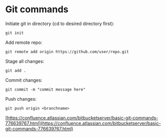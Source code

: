 # Git commands

Initiate git in directory \(cd to desired directory first\):

```text
git init
```

Add remote repo:

```text
git remote add origin https://github.com/user/repo.git
```

Stage all changes:

```text
git add .
```

Commit changes:

```text
git commit -m "commit message here"
```

Push changes:

```text
git push origin <branchname>
```

[https://confluence.atlassian.com/bitbucketserver/basic-git-commands-776639767.html](https://confluence.atlassian.com/bitbucketserver/basic-git-commands-776639767.html)

